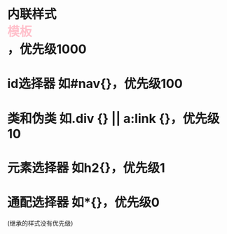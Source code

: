 # 内联样式 <div style="color:pink">模板</div>，优先级1000

# id选择器 如#nav{}，优先级100

# 类和伪类 如.div {} || a:link {}，优先级10

# 元素选择器 如h2{}，优先级1

# 通配选择器 如*{}，优先级0

(继承的样式没有优先级)